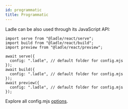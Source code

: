 ```yaml
---
id: programmatic
title: Programmatic
---
```


Ladle can be also used through its JavaScript API:

```tsx
import serve from "@ladle/react/serve";
import build from "@ladle/react/build";
import preview from "@ladle/react/preview";

await serve({
  config: ".ladle", // default folder for config.mjs
});
await build({
  config: ".ladle", // default folder for config.mjs
});
await preview({
  config: ".ladle", // default folder for config.mjs
});
```

Explore all config.mjs [options](./config#ladleconfigmjs).
